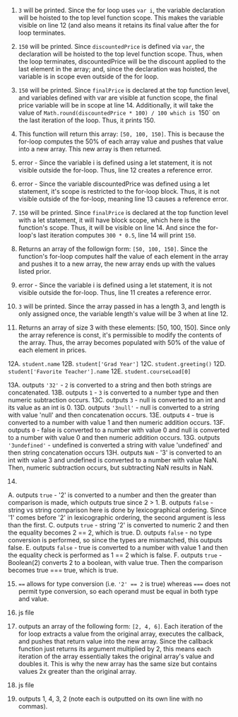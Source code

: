1. `3` will be printed. Since the for loop uses `var i`, the variable declaration will be hoisted to
the top level function scope. This makes the variable visible on line 12 (and also means it retains its final value
after the for loop terminates.

2. `150` will be printed. Since `discountedPrice` is defined via `var`, the declaration will be hoisted to the top level
function scope. Thus, when the loop terminates, discountedPrice will be the discount applied to the last element in the
array; and, since the declaration was hoisted, the variable is in scope even outside of the for loop.

3. `150` will be printed. Since `finalPrice` is declared at the top function level, and variables defined with var are
visible at function scope, the final price variable will be in scope at line 14. Additionally, it will take the value of
`Math.round(discountedPrice * 100) / 100 which is `150` on the last iteration of the loop. Thus, it prints 150.

4. This function will return this array: `[50, 100, 150]`. This is because the for-loop computes the 50% of each array
value and pushes that value into a new array. This new array is then returned.

5. error - Since the variable i is defined using a let statement, it is not visible outside the for-loop. Thus, line 12
creates a reference error.

6. error - Since the variable discountedPrice was defined using a let statement, it's scope is restricted to the
for-loop block. Thus, it is not visible outside of the for-loop, meaning line 13 causes a reference error.

7. `150` will be printed. Since `finalPrice` is declared at the top function level with a let statement, it will have
block scope, which here is the function's scope. Thus, it will be visible on line 14. And since the for-loop's last
iteration computes `300 * 0.5`, line 14 will print `150`.

8. Returns an array of the followign form: `[50, 100, 150]`. Since the function's for-loop computes half the value of each element
in the array and pushes it to a new array, the new array ends up with the values listed prior.  

9. error - Since the variable i is defined using a let statement, it is not visible outside the for-loop. Thus, line 11
creates a reference error. 

10. `3` will be printed. Since the array passed in has a length 3, and length is only assigned once, the variable
length's value will be 3 when at line 12.

11. Returns an array of size 3 with these elements: [50, 100, 150]. Since only the array reference is const, it's
permissible to modify the contents of the array. Thus, the array becomes populated with 50% of the value of each element
in prices.

12A. `student.name`
12B. `student['Grad Year']`
12C. `student.greeting()`
12D. `student['Favorite Teacher'].name`
12E. `student.courseLoad[0]`

13A. outputs `'32'` - `2` is converted to a string and then both strings are concatenated.
13B. outputs `1` - `3` is converted to a number type and then numeric subtraction occurs.
13C. outputs `3` - null is converted to an int and its value as an int is 0.
13D. outputs `'3null'` - null is converted to a string with value 'null' and then concatenation occurs.
13E. outputs `4` - true is converted to a number with value 1 and then numeric addition occurs.
13F. outputs `0` - false is converted to a number with value 0 and null is converted to a number with value 0 and then
numeric addition occurs.
13G. outputs `'3undefined'` - undefined is converted a string with value 'undefined' and then string concatenation
occurs
13H. outputs `NaN` - '3' is converted to an int with value 3 and undefined is converted to a number with value NaN.
Then, numeric subtraction occurs, but subtracting NaN results in NaN.

14. 
  A. outputs `true` - '2' is converted to a number and then the greater than comparison is made, which outputs true
since 2 > 1.
  B. outputs `false` - string vs string comparison here is done by lexicographical ordering. Since '1' comes before '2'
in lexicographic ordering, the second argument is less than the first.
  C. outputs `true` - string '2' is converted to numeric 2 and then the equality becomes 2 == 2, which is true.
  D. outputs `false` - no type conversion is performed, so since the types are mismatched, this outputs false.
  E. outputs `false` - true is converted to a number with value 1 and then the equality check is performed as 1 == 2 which is false.
  F. outputs `true` - Boolean(2) converts 2 to a boolean, with value true. Then the comparison becomes true === true, which is true.

15. `==` allows for type conversion (i.e. `'2' == 2` is true) whereas `===` does not permit type conversion, so each
operand must be equal in both type and value.

16. js file

17. outputs an array of the following form: `[2, 4, 6]`. Each iteration of the for loop extracts a value from the
original array, executes the callback, and pushes that return value into the new array. Since the callback function just returns its argument
multiplied by 2, this means each iteration of the array essentially takes the original array's value and doubles it.
This is why the new array has the same size but contains values 2x greater than the original array.

18. js file

19. outputs 1, 4, 3, 2 (note each is outputted on its own line with no commas).
